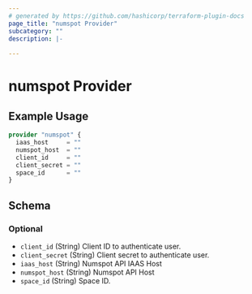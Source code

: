 ```yaml
---
# generated by https://github.com/hashicorp/terraform-plugin-docs
page_title: "numspot Provider"
subcategory: ""
description: |-
  
---
```


# numspot Provider



## Example Usage

```terraform
provider "numspot" {
  iaas_host     = ""
  numspot_host  = ""
  client_id     = ""
  client_secret = ""
  space_id      = ""
}
```

<!-- schema generated by tfplugindocs -->
## Schema

### Optional

- `client_id` (String) Client ID to authenticate user.
- `client_secret` (String) Client secret to authenticate user.
- `iaas_host` (String) Numspot API IAAS Host
- `numspot_host` (String) Numspot API Host
- `space_id` (String) Space ID.
